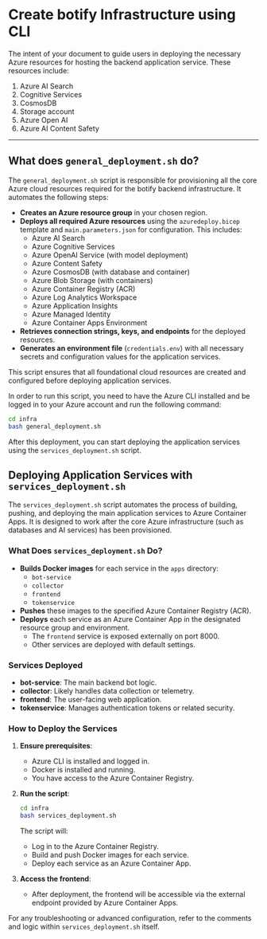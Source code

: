 # Create botify Infrastructure using CLI

The intent of your document to guide users in deploying the necessary Azure resources for hosting the backend application service. These resources include:

1. Azure AI Search
2. Cognitive Services
3. CosmosDB
4. Storage account
5. Azure Open AI
6. Azure AI Content Safety

---

## What does `general_deployment.sh` do?

The `general_deployment.sh` script is responsible for provisioning all the core Azure cloud resources required for the botify backend infrastructure. It automates the following steps:

- **Creates an Azure resource group** in your chosen region.
- **Deploys all required Azure resources** using the `azuredeploy.bicep` template and `main.parameters.json` for configuration. This includes:
  - Azure AI Search
  - Azure Cognitive Services
  - Azure OpenAI Service (with model deployment)
  - Azure Content Safety
  - Azure CosmosDB (with database and container)
  - Azure Blob Storage (with containers)
  - Azure Container Registry (ACR)
  - Azure Log Analytics Workspace
  - Azure Application Insights
  - Azure Managed Identity
  - Azure Container Apps Environment
- **Retrieves connection strings, keys, and endpoints** for the deployed resources.
- **Generates an environment file** (`credentials.env`) with all necessary secrets and configuration values for the application services.

This script ensures that all foundational cloud resources are created and configured before deploying application services.

In order to run this script, you need to have the Azure CLI installed and be logged in to your Azure account and run the following command:

```bash
cd infra
bash general_deployment.sh
``` 

After this deployment, you can start deploying the application services using the `services_deployment.sh` script.

## Deploying Application Services with `services_deployment.sh`

The `services_deployment.sh` script automates the process of building, pushing, and deploying the main application services to Azure Container Apps. It is designed to work after the core Azure infrastructure (such as databases and AI services) has been provisioned.

### What Does `services_deployment.sh` Do?

- **Builds Docker images** for each service in the `apps` directory:  
  - `bot-service`
  - `collector`
  - `frontend`
  - `tokenservice`
- **Pushes** these images to the specified Azure Container Registry (ACR).
- **Deploys** each service as an Azure Container App in the designated resource group and environment.
  - The `frontend` service is exposed externally on port 8000.
  - Other services are deployed with default settings.

### Services Deployed

- **bot-service**: The main backend bot logic.
- **collector**: Likely handles data collection or telemetry.
- **frontend**: The user-facing web application.
- **tokenservice**: Manages authentication tokens or related security.

### How to Deploy the Services

1. **Ensure prerequisites**:
   - Azure CLI is installed and logged in.
   - Docker is installed and running.
   - You have access to the Azure Container Registry.

2. **Run the script**:
   ```bash
   cd infra
   bash services_deployment.sh
   ```

   The script will:
   - Log in to the Azure Container Registry.
   - Build and push Docker images for each service.
   - Deploy each service as an Azure Container App.

3. **Access the frontend**:
   - After deployment, the frontend will be accessible via the external endpoint provided by Azure Container Apps.

For any troubleshooting or advanced configuration, refer to the comments and logic within `services_deployment.sh` itself.